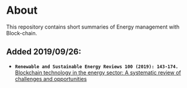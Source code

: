 # About
This repository contains short summaries of Energy management with Block-chain. 
## Added 2019/09/26:
  * ****`Renewable and Sustainable Energy Reviews 100 (2019): 143-174.`**** [Blockchain technology in the energy sector: A systematic review of challenges and opportunities](blob/master/Mixed/Blockchain_technology_in_the_energy_sector_A%20systematic_review_of_challenges_and_opportunities.md)
